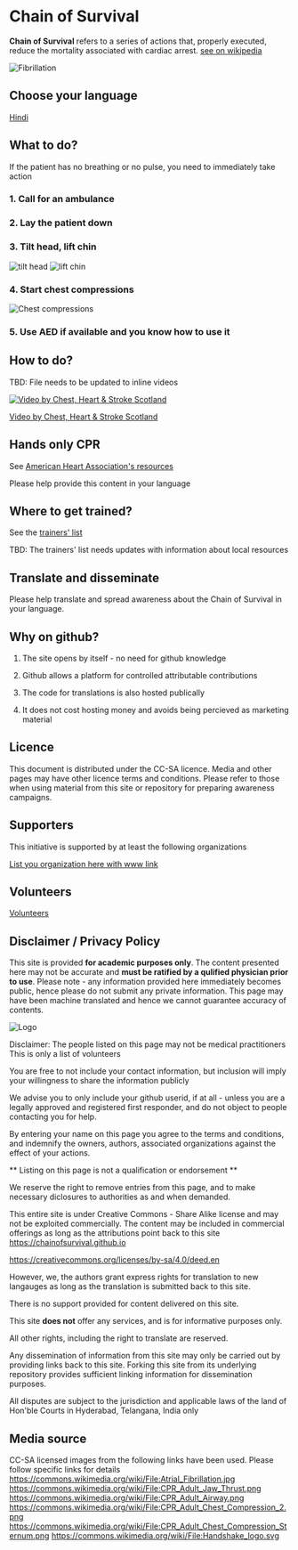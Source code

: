 # Chain of Survival
**Chain of Survival** refers to a series of actions that, properly executed, reduce the mortality associated with cardiac arrest. [see on wikipedia](https://en.wikipedia.org/wiki/Chain_of_survival)

![Fibrillation](https://upload.wikimedia.org/wikipedia/commons/9/98/Atrial_Fibrillation.jpg)

## Choose your language
[Hindi](CoS_hi.md)

## What to do?
If the patient has no breathing or no pulse, you need to immediately take action
### 1. Call for an ambulance
### 2. Lay the patient down
### 3. Tilt head, lift chin
![tilt head](https://upload.wikimedia.org/wikipedia/commons/6/63/CPR_Adult_Jaw_Thrust.png)
![lift chin](https://upload.wikimedia.org/wikipedia/commons/a/aa/CPR_Adult_Airway.png)
### 4. Start chest compressions
![Chest compressions](https://upload.wikimedia.org/wikipedia/commons/9/9a/CPR_Adult_Chest_Compression_2.png)
### 5. Use AED if available and you know how to use it

## How to do?
TBD: File needs to be updated to inline videos

[![Video by Chest, Heart & Stroke Scotland](https://upload.wikimedia.org/wikipedia/commons/c/ca/CPR_Adult_Chest_Compression_Sternum.png)](https://www.youtube.com/watch?v=ozzZVQQTvo4)

[Video by Chest, Heart & Stroke Scotland](https://www.youtube.com/watch?v=ozzZVQQTvo4)

## Hands only CPR
See [American Heart Association's resources](https://cpr.heart.org/en/cpr-courses-and-kits/hands-only-cpr)

Please help provide this content in your language

## Where to get trained?
See the [trainers' list](trainers.md)

TBD: The trainers' list needs updates with information about local resources

## Translate and disseminate
Please help translate and spread awareness about the Chain of Survival in your language.

## Why on github?
1. The site opens by itself - no need for github knowledge

2. Github allows a platform for controlled attributable contributions

3. The code for translations is also hosted publically

4. It does not cost hosting money and avoids being percieved as marketing material

## Licence
This document is distributed under the CC-SA licence. Media and other pages may have other licence terms and conditions. Please refer to those when using material from this site or repository for preparing awareness campaigns.

## Supporters
This initiative is supported by at least the following organizations

[List you organization here with www link](supporters.md)

## Volunteers

[Volunteers](volunteers.md)

## Disclaimer / Privacy Policy
This site is provided **for academic purposes only**. The content presented here may not be accurate and **must be ratified by a qulified physician prior to use**. Please note - any information provided here immediately becomes public, hence please do not submit any private information. This page may have been machine translated and hence we cannot guarantee accuracy of contents.

![Logo](https://upload.wikimedia.org/wikipedia/commons/thumb/7/7a/Handshake_logo.svg/1000px-Handshake_logo.svg.png)

Disclaimer: The people listed on this page may not be medical practitioners
This is only a list of volunteers

You are free to not include your contact information, but inclusion will imply
your willingness to share the information publicly

We advise you to only include your github userid, if at all - unless you
are a legally approved and registered first responder, and do not object to
people contacting you for help.

By entering your name on this page you agree to the terms and conditions,
and indemnify the owners, authors, associated organizations against the 
effect of your actions.

** Listing on this page is not a qualification or endorsement **

We reserve the right to remove entries from this page, and to make necessary
diclosures to authorities as and when demanded.

This entire site is under Creative Commons - Share Alike license and may
not be exploited commercially. The content may be included in commercial 
offerings as long as the attributions point back to this site
https://chainofsurvival.github.io

https://creativecommons.org/licenses/by-sa/4.0/deed.en

However, we, the authors grant express rights for translation to new
langauges as long as the translation is submitted back to this site.

There is no support provided for content delivered on this site.

This site **does not** offer any services, and is for informative purposes only.

All other rights, including the right to translate are reserved.

Any dissemination of information from this site may only be carried out by providing 
links back to this site. Forking this site from its underlying repository
provides sufficient linking information for dissemination purposes.

All disputes are subject to the jurisdiction and applicable laws of the land of
Hon'ble Courts in Hyderabad, Telangana, India only  

## Media source
CC-SA licensed images from the following links have been used. Please follow specific links for details
https://commons.wikimedia.org/wiki/File:Atrial_Fibrillation.jpg
https://commons.wikimedia.org/wiki/File:CPR_Adult_Jaw_Thrust.png
https://commons.wikimedia.org/wiki/File:CPR_Adult_Airway.png
https://commons.wikimedia.org/wiki/File:CPR_Adult_Chest_Compression_2.png
https://commons.wikimedia.org/wiki/File:CPR_Adult_Chest_Compression_Sternum.png
https://commons.wikimedia.org/wiki/File:Handshake_logo.svg
